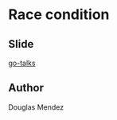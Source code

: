 # Race condition

## Slide
[go-talks](http://go-talks.appspot.com/github.com/douglasmakey/race-condition/race-condition.slide)

## Author
Douglas Mendez